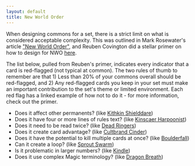 ```yaml
---
layout: default
title: New World Order
---
```

When designing commons for a set, there is a strict limit on what is considered acceptable complexity. This was outlined in Mark Rosewater's article ["New World Order"](http://magic.wizards.com/en/articles/archive/making-magic/new-world-order-2011-12-02), and Reuben Covington did a stellar primer on how to design for NWO [here](http://www.mtgsalvation.com/forums/creativity/custom-card-creation/578926-primer-nwo-redflagging).

The list below, pulled from Reuben's primer, indicates every indicator that a card is red-flagged (not typical at common). The two rules of thumb to remember are that 1) Less than 20% of your commons overall should be red-flagged, and 2) Any red-flagged cards you keep in your set must make an important contribution to the set's theme or limited environment. Each red flag has a linked example of how not to do it - for more information, check out the primer.

*   Does it affect other permanents? (like [Kithkin Shielddare](https://scryfall.com/card/shm/10))
*   Does it have four or more lines of rules text? (like [Kinscaer Harpoonist](https://scryfall.com/card/shm/41))
*   Does it need to be read twice? (like [Dead Ringers](https://scryfall.com/card/apc/37))
*   Does it create card advantage? (like [Cultbrand Cinder](https://scryfall.com/card/shm/182))
*   Does it have the potential to kill multiple cards at once? (like [Boulderfall](https://scryfall.com/card/ths/115))
*   Can it create a loop? (like [Sprout Swarm](https://scryfall.com/card/fut/138))
*   Is it problematic in larger numbers? (like [Kindle](https://scryfall.com/card/tpr/137))
*   Does it use complex Magic terminology? (like [Dragon Breath](https://scryfall.com/card/arc/33))